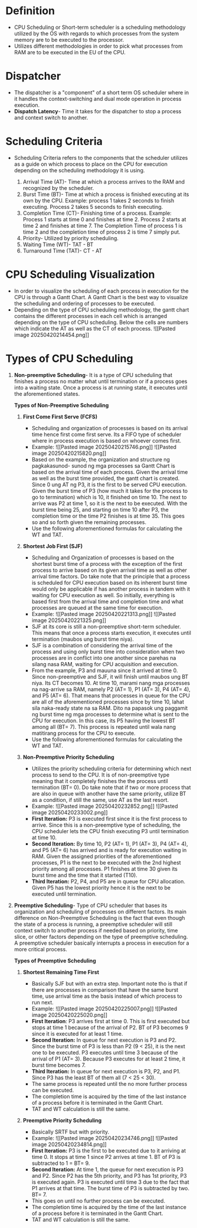 # Definition
- CPU Scheduling or Short-term scheduler is a scheduling methodology utilized by the OS with regards to which processes from the system memory are to be executed to the processor.
- Utilizes different methodologies in order to pick what processes from RAM are to be executed in the EU of the CPU.

# Dispatcher
- The dispatcher is a "component" of a short term OS scheduler where in it handles the context-switching and dual mode operation in process execution.
- **Dispatch Latency**- Time it takes for the dispatcher to stop a process and context switch to another.

# Scheduling Criteria
- Scheduling Criteria refers to the components that the scheduler utilizes as a guide on which process to place on the CPU for execution depending on the scheduling methodology it is using.

	1. Arrival Time (AT)- Time at which a process arrives to the RAM and recognized by the scheduler.
	2. Burst Time (BT)- Time at which a process is finished executing at its own by the CPU. Example: process 1 takes 2 seconds to finish executing. Process 2 takes 5 seconds to finish executing.
	3. Completion Time (CT)- Finishing time of a process. Example: Process 1 starts at time 0 and finishes at time 2. Process 2 starts at time 2 and finishes at time 7. The Completion Time of process 1 is time 2 and the completion time of process 2 is time 7 simply put.
	4. Priority- Utilized by priority scheduling.
	5. Waiting Time (WT)- TAT - BT
	6. Turnaround Time (TAT)- CT - AT

# CPU Scheduling Visualization
- In order to visualize the scheduling of each process in execution for the CPU is through a Gantt Chart. A Gantt Chart is the best way to visualize the scheduling and ordering of processes to be executed.
- Depending on the type of CPU scheduling methodology, the gantt chart contains the different processes in each cell which is arranged depending on the type of CPU scheduling. Below the cells are numbers which indicate the AT as well as the CT of each process.
![[Pasted image 20250420214454.png]]

# Types of CPU Scheduling
1. **Non-preemptive Scheduling**- It is a type of CPU scheduling that finishes a process no matter what until termination or if a process goes into a waiting state. Once a process is at running state, it executes until the aforementioned states.

	**Types of Non-Preemptive Scheduling**
	1. **First Come First Serve (FCFS)**
		- Scheduling and organization of processes is based on its arrival time hence first come first serve. Its a FIFO type of scheduler where in process execution is based on whoever comes first.
		- Example:
		![[Pasted image 20250420215746.png]]
		![[Pasted image 20250420215820.png]]
		- Based on the example, the organization and structure ng pagkakasunod- sunod ng mga processes sa Gantt Chart is based on the arrival time of each process. Given the arrival time as well as the burst time provided, the gantt chart is created. Since 0 ung AT ng P3, it is the first to be served CPU execution. Given the burst time of P3 (how much it takes for the process to go to termination) which is 10, it finished on time 10. The next to arrive was P2 at time 1, so it is the next to be executed. With the burst time being 25, and starting on time 10 after P3, the completion time or the time P2 finishes is at time 35. This goes so and so forth given the remaining processes.
		- Use the following aforementioned formulas for calculating the WT and TAT.
		  
	2. **Shortest Job First (SJF)**
		- Scheduling and Organization of processes is based on the shortest burst time of a process with the exception of the first process to arrive based on its given arrival time as well as other arrival time factors. Do take note that the principle that a process is scheduled for CPU execution based on its inherent burst time would only be applicable if has another process in tandem with it waiting for CPU execution as well. So initially, everything is based first from the arrival time and completion time and what processes are queued at the same time for execution.
		- Example:
		![[Pasted image 20250420221313.png]]
		![[Pasted image 20250420221325.png]]
		- SJF at its core is still a non-preemptive short-term scheduler. This means that once a process starts execution, it executes until termination (maubos ung burst time niya). 
		- SJF is a combination of considering the arrival time of the process and using only burst time into consideration when two processes are in conflict into one another since parehas na silang nasa RAM, waiting for CPU acquisition and execution.
		- From the example, P3 and mauuna since it arrived at time 0. Since non-preemptive and SJF, it will finish until maubos ung BT niya. Its CT becomes 10. At time 10, marami nang mga processes na nag-arrive sa RAM, namely P2 (AT= 1), P1 (AT= 3), P4 (AT= 4), and P5 (AT= 6). That means that processes in queue for the CPU are all of the aforementioned processes since by time 10, lahat sila naka-ready state na sa RAM. Dito na papasok ung paggamit ng burst time ng mga processes to determine what is sent to the CPU for execution. In this case, its P5 having the lowest BT among all (BT= 7). This process is repeated until wala nang matitirang process for the CPU to execute.
		- Use the following aforementioned formulas for calculating the WT and TAT.
		
	3. **Non-Preemptive Priority Scheduling**
		- Utilizes the priority scheduling criteria for determining which next process to send to the CPU. It is of non-preemptive type meaning that it completely finishes the the process until termination (BT= 0). Do take note that if two or more process that are also in queue with another have the same priority, utilize BT as a condition, if still the same, use AT as the last resort.
		- Example:
		![[Pasted image 20250420232852.png]]
		![[Pasted image 20250420233002.png]]
		- **First Iteration:** P3 is executed first since it is the first process to arrive. Since this is a non-preemptive type of scheduling, the CPU scheduler lets the CPU finish executing P3 until termination at time 10. 
		- **Second Iteration:** By time 10, P2 (AT= 1), P1 (AT= 3), P4 (AT= 4), and P5 (AT= 6) has arrived and is ready for execution waiting in RAM. Given the assigned priorities of the aforementioned processes, P1 is the next to be executed with the 2nd highest priority among all processes. P1 finishes at time 30 given its burst time and the time that it started (T10).
		- **Third Iteration:** P2, P4, and P5 are in queue for CPU allocation. Given P5 has the lowest priority hence it is the next to be executed until termination.

2. **Preemptive Scheduling**- Type of CPU scheduler that bases its organization and scheduling of processes on different factors. Its main difference on Non-Preemptive Scheduling is the fact that even though the state of a process is running, a preemptive scheduler will still context switch to another process if needed based on priority, time slice, or other factors depending on the type of preemptive scheduling. A preemptive scheduler basically interrupts a process in execution for a more critical process.

	**Types of Preemptive Scheduling**
	1. **Shortest Remaining Time First**
		- Basically SJF but with an extra step. Important note tho is that if there are processes in comparison that have the same burst time, use arrival time as the basis instead of which process to run next.
		- Example:
		![[Pasted image 20250420225007.png]]
		![[Pasted image 20250420225020.png]]
		- **First Iteration**: P3 arrives first at time 0. This is first executed but stops at time 1 because of the arrival of P2. BT of P3 becomes 9 since it is executed for at least 1 time.
		- **Second Iteration:** In queue for next execution is P3 and P2. Since the burst time of P3 is less than P2 (9 < 25), it is the next one to be executed. P3 executes until time 3 because of the arrival of P1 (AT= 3). Because P3 executes for at least 2 time, it burst time becomes 7.
		- **Third Iteration:** In queue for next execution is P3, P2, and P1. Since P3 has the least BT of them all (7 < 25 < 30).  
		- The same process is repeated until the no more further process can be executed.
		- The completion time is acquired by the time of the last instance of a process before it is terminated in the Gantt Chart.
		- TAT and WT calculation is still the same.
		
	2. **Preemptive Priority Scheduling**
		- Basically SRTF but with priority.
		- Example:
		 ![[Pasted image 20250420234746.png]]
		 ![[Pasted image 20250420234814.png]]
		 - **First Iteration:** P3 is the first to be executed due to it arriving at time 0. It stops at time 1 since P2 arrives at time 1. BT of P3 is subtracted to 1 = BT= 9.
		 - **Second Iteration:** At time 1, the queue for next execution is P3 and P2. Since P2 has the 5th priority, and P3 has 1st priority, P3 is executed again. P3 is executed until time 3 due to the fact that P1 arrives at that time. The burst time of P3 is subtracted by two. BT= 7.
		 - This goes on until no further process can be executed. 
		 - The completion time is acquired by the time of the last instance of a process before it is terminated in the Gantt Chart.
		 - TAT and WT calculation is still the same.
		
